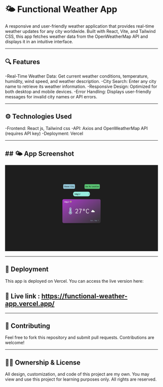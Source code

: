# 🌤️ Functional Weather App

A responsive and user-friendly weather application that provides real-time weather updates for any city worldwide. Built with React, Vite, and Tailwind CSS, this app fetches weather data from the OpenWeatherMap API and displays it in an intuitive interface.

---

## 🔍 Features

-Real-Time Weather Data: Get current weather conditions, temperature, humidity, wind speed, and weather description.
-City Search: Enter any city name to retrieve its weather information.
-Responsive Design: Optimized for both desktop and mobile devices.
-Error Handling: Displays user-friendly messages for invalid city names or API errors.

---

## ⚙️ Technologies Used

-Frontend: React js, Tailwind css
-API: Axios and OpenWeatherMap API (requires API key)
-Deployment: Vercel

---

## ## 🌤️ App Screenshot

![Weather App Screenshot](Image-of-app.png)

---

## 🚀 Deployment

This app is deployed on Vercel. You can access the live version here:

## 🎥 Live link :  https://functional-weather-app.vercel.app/

---

## 🧪 Contributing

Feel free to fork this repository and submit pull requests. Contributions are welcome!

---

## 🧑‍💻 Ownership & License

All design, customization, and code of this project are my own. You may view and use this project for learning purposes only. All rights are reserved.

